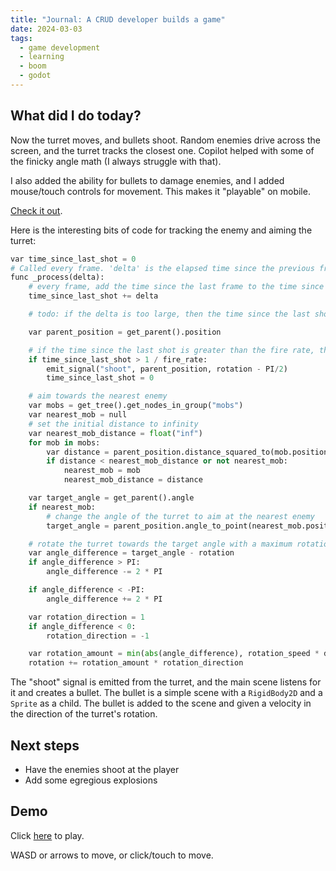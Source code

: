 ```yaml
---
title: "Journal: A CRUD developer builds a game"
date: 2024-03-03
tags:
  - game development
  - learning
  - boom
  - godot
---
```


## What did I do today?

Now the turret moves, and bullets shoot. Random enemies drive across the screen, and the turret tracks the closest one. Copilot helped with some of the finicky angle math (I always struggle with that).

I also added the ability for bullets to damage enemies, and I added mouse/touch controls for movement. This makes it "playable" on mobile.

[Check it out](#demo).

Here is the interesting bits of code for tracking the enemy and aiming the turret:

```python
var time_since_last_shot = 0
# Called every frame. 'delta' is the elapsed time since the previous frame.
func _process(delta):
	# every frame, add the time since the last frame to the time since the last shot
	time_since_last_shot += delta

	# todo: if the delta is too large, then the time since the last shot will be greater than the fire rate

	var parent_position = get_parent().position

	# if the time since the last shot is greater than the fire rate, then shoot
	if time_since_last_shot > 1 / fire_rate:
		emit_signal("shoot", parent_position, rotation - PI/2)
		time_since_last_shot = 0

	# aim towards the nearest enemy
	var mobs = get_tree().get_nodes_in_group("mobs")
	var nearest_mob = null
	# set the initial distance to infinity
	var nearest_mob_distance = float("inf")
	for mob in mobs:
		var distance = parent_position.distance_squared_to(mob.position)
		if distance < nearest_mob_distance or not nearest_mob:
			nearest_mob = mob
			nearest_mob_distance = distance

	var target_angle = get_parent().angle
	if nearest_mob:
		# change the angle of the turret to aim at the nearest enemy
		target_angle = parent_position.angle_to_point(nearest_mob.position)

	# rotate the turret towards the target angle with a maximum rotation speed, turning the shortest direction
	var angle_difference = target_angle - rotation
	if angle_difference > PI:
		angle_difference -= 2 * PI

	if angle_difference < -PI:
		angle_difference += 2 * PI

	var rotation_direction = 1
	if angle_difference < 0:
		rotation_direction = -1

	var rotation_amount = min(abs(angle_difference), rotation_speed * delta)
	rotation += rotation_amount * rotation_direction
```

The "shoot" signal is emitted from the turret, and the main scene listens for it and creates a bullet. The bullet is a simple scene with a `RigidBody2D` and a `Sprite` as a child. The bullet is added to the scene and given a velocity in the direction of the turret's rotation.

## Next steps

- Have the enemies shoot at the player
- Add some egregious explosions

## Demo

Click [here](/iron-fury/builds/03032024) to play.

WASD or arrows to move, or click/touch to move.

